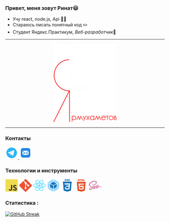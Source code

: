 ### Привет, меня зовут Ринат😃

* Учу react, node.js, Api 🧑‍🎓
* Стараюсь писать понятный код ✏️
* Студент Яндекс.Практикум, *Веб-разработчик*:space_invader:

***

<div id="header" align="center">
  <img src="./icons/logo_Rinat_white.png" width="200"/>
</div>

***

### Контакты 

<div id="badges">
    <a href="https://t.me/ri_yarm">
      <img src="./icons/icons8-telegram-app.svg" alt="telegram" width="40" height="40"/>
    </a>
    <a href="mailto:learrinatyarmuhametov@gmail.com">
      <img src="./icons/icons8-mail.svg" alt="E-mail" width="40" height="40"/>
    </a>
  </div>
  
### Технологии и инструменты

<div>
  <img src="./icons/javascript-original.svg" title="JavaScript" alt="JavaScript" width="40" height="40"/>
  <img src="./icons/git-colored.svg" title="Git" **alt="Git" width="40" height="40"/>
  <img src="./icons/react-original.svg" title="React Native" **alt="React Native" width="40" height="40"/>
  <img src="./icons/webpack-original.svg" title="WebPack" alt="WebPack" width="40" height="40"/>
  <img src="./icons/css3-plain-wordmark.svg"  title="CSS3" alt="CSS" width="40" height="40"/>
  <img src="./icons/html5-original.svg" title="HTML5" alt="HTML" width="40" height="40"/>
  <img src="./icons/sass-original.svg" title="Sass" **alt="Sass" width="40" height="40"/>
</div>

### Статистика : 
<!-- [![Codewars Badge](https://www.codewars.com/users/thogus/badges/large)](https://www.codewars.com/users/thogus) -->

[![GitHub Streak](http://github-readme-streak-stats.herokuapp.com?user=ri-yarm&theme=dark&hide_border=true&border_radius=5&locale=ru&date_format=M%20j%5B%2C%20Y%5D)](https://git.io/streak-stats)




<!--
**ri-yarm/ri-yarm** is a ✨ _special_ ✨ repository because its `README.md` (this file) appears on your GitHub profile.

Here are some ideas to get you started:

- 🔭 I’m currently working on ...
- 🌱 I’m currently learning ...
- 👯 I’m looking to collaborate on ...
- 🤔 I’m looking for help with ...
- 💬 Ask me about ...
- 📫 How to reach me: ...
- 😄 Pronouns: ...
- ⚡ Fun fact: ...
-->
